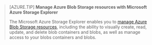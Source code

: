 > [AZURE.TIP] **Manage Azure Blob Storage resources with Microsoft Azure Storage Explorer**
> 
> The Microsoft Azure Storage Explorer enables you to [manage Azure Blob Storage resources](../articles/vs-azure-tools-storage-explorer-blobs.md), including the ability to visually create, read, update, and delete blob containers and blobs, as well as manage access to your blobs containers and blobs.